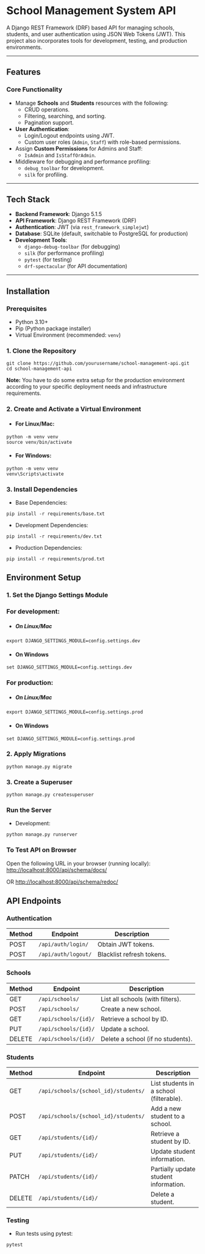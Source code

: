 # **School Management System API**

A Django REST Framework (DRF) based API for managing schools, students, and user authentication using JSON Web Tokens (JWT). This project also incorporates tools for development, testing, and production environments.

---

## **Features**
### **Core Functionality**
- Manage **Schools** and **Students** resources with the following:
  - CRUD operations.
  - Filtering, searching, and sorting.
  - Pagination support.
- **User Authentication**:
  - Login/Logout endpoints using JWT.
  - Custom user roles (`Admin`, `Staff`) with role-based permissions.
- Assign **Custom Permissions** for Admins and Staff:
  - `IsAdmin` and `IsStaffOrAdmin`.
- Middleware for debugging and performance profiling:
  - `debug_toolbar` for development.
  - `silk` for profiling.

---

## **Tech Stack**
- **Backend Framework**: Django 5.1.5
- **API Framework**: Django REST Framework (DRF)
- **Authentication**: JWT (via `rest_framework_simplejwt`)
- **Database**: SQLite (default, switchable to PostgreSQL for production)
- **Development Tools**:
  - `django-debug-toolbar` (for debugging)
  - `silk` (for performance profiling)
  - `pytest` (for testing)
  - `drf-spectacular` (for API documentation)

---

## **Installation**

### **Prerequisites**
- Python 3.10+
- Pip (Python package installer)
- Virtual Environment (recommended: `venv`)

### **1. Clone the Repository**
```
git clone https://github.com/yourusername/school-management-api.git
cd school-management-api
```

**Note:** You have to do some extra setup for the production environment according to your specific deployment needs and infrastructure requirements.

### **2. Create and Activate a Virtual Environment**

- #### For Linux/Mac:
```
python -m venv venv
source venv/bin/activate
```

- #### For Windows:
```
python -m venv venv
venv\Scripts\activate
```

### **3. Install Dependencies**
- Base Dependencies:
```
pip install -r requirements/base.txt
```

- Development Dependencies:
```
pip install -r requirements/dev.txt
```

- Production Dependencies:
```
pip install -r requirements/prod.txt
```

## Environment Setup
### **1. Set the Django Settings Module**
### For development:
- ##### On Linux/Mac
```
export DJANGO_SETTINGS_MODULE=config.settings.dev
```

- #### On Windows
```
set DJANGO_SETTINGS_MODULE=config.settings.dev

```

### For production:
- ##### On Linux/Mac
```
export DJANGO_SETTINGS_MODULE=config.settings.prod
```

- #### On Windows
```
set DJANGO_SETTINGS_MODULE=config.settings.prod

```

### **2. Apply Migrations**
```
python manage.py migrate
```

### **3. Create a Superuser**
```
python manage.py createsuperuser
```

### **Run the Server**
- Development:
```
python manage.py runserver
```

### **To Test API on Browser**
Open the following URL in your browser (running locally):
[http://localhost:8000/api/schema/docs/](http://localhost:8000/api/schema/docs/)

OR
[http://localhost:8000/api/schema/redoc/](http://localhost:8000/api/schema/redoc/)





## **API Endpoints**

### **Authentication**
| Method | Endpoint           | Description                |
|--------|---------------------|----------------------------|
| POST   | `/api/auth/login/`  | Obtain JWT tokens.         |
| POST   | `/api/auth/logout/` | Blacklist refresh tokens.  |

### **Schools**
| Method | Endpoint             | Description                       |
|--------|-----------------------|-----------------------------------|
| GET    | `/api/schools/`       | List all schools (with filters).  |
| POST   | `/api/schools/`       | Create a new school.              |
| GET    | `/api/schools/{id}/`  | Retrieve a school by ID.          |
| PUT    | `/api/schools/{id}/`  | Update a school.                  |
| DELETE | `/api/schools/{id}/`  | Delete a school (if no students). |

### **Students**
| Method | Endpoint                              | Description                                |
|--------|---------------------------------------|--------------------------------------------|
| GET    | `/api/schools/{school_id}/students/`  | List students in a school (filterable).    |
| POST   | `/api/schools/{school_id}/students/`  | Add a new student to a school.             |
| GET    | `/api/students/{id}/`                 | Retrieve a student by ID.                  |
| PUT    | `/api/students/{id}/`                 | Update student information.                |
| PATCH  | `/api/students/{id}/`                 | Partially update student information.      |
| DELETE | `/api/students/{id}/`                 | Delete a student.                          |

### **Testing**
- Run tests using pytest:
```
pytest
```